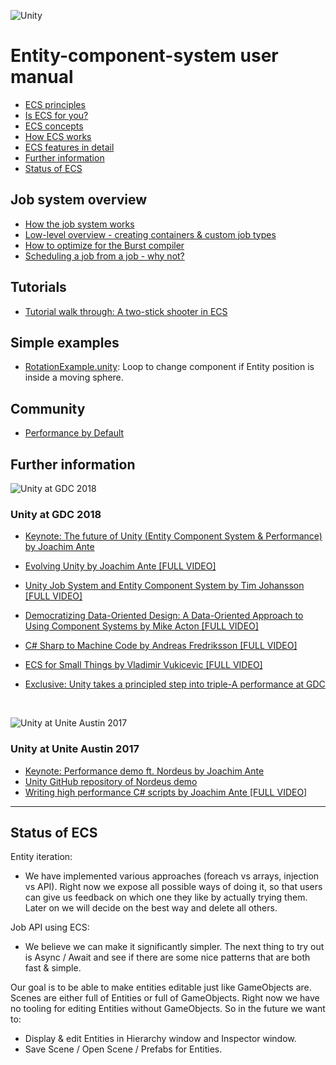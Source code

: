 ![Unity](https://unity3d.com/files/images/ogimg.jpg?1)
# Entity-component-system user manual

* [ECS principles](content/ecs_principles_and_vision.md)
* [Is ECS for you?](content/is_ecs_for_you.md)
* [ECS concepts](content/ecs_concepts.md)
* [How ECS works](content/getting_started.md)
* [ECS features in detail](content/ecs_in_detail.md)
* [Further information](#further-information)
* [Status of ECS](#status-of-ecs)

## Job system overview

* [How the job system works](content/job_system.md)
* [Low-level overview - creating containers & custom job types](content/custom_job_types.md)
* [How to optimize for the Burst compiler](content/burst_optimization.md)
* [Scheduling a job from a job - why not?](content/scheduling_a_job_from_a_job.md)

## Tutorials

* [Tutorial walk through: A two-stick shooter in ECS](content/two_stick_shooter.md)

## Simple examples

* [RotationExample.unity](content/rotation_example.md): Loop to change component if Entity position is inside a moving sphere.

## Community

* [Performance by Default](http://unity3d.com/performance-by-default)

## Further information

![Unity at GDC 2018](https://blogs.unity3d.com/wp-content/uploads/2018/03/Unity-GDC-Google-Desktop-Profile-Cover.jpg)

### Unity at GDC 2018

* [Keynote: The future of Unity (Entity Component System & Performance) by Joachim Ante](https://www.youtube.com/watch?v=3Mq9EH8RT_U)

* [Evolving Unity by Joachim Ante [FULL VIDEO]](https://www.youtube.com/watch?v=aFFLEiDr3T0)

* [Unity Job System and Entity Component System by Tim Johansson [FULL VIDEO]](https://www.youtube.com/watch?v=kwnb9Clh2Is)

* [Democratizing Data-Oriented Design: A Data-Oriented Approach to Using Component Systems by Mike Acton [FULL VIDEO]](https://www.youtube.com/watch?v=p65Yt20pw0g)

* [C# Sharp to Machine Code by Andreas Fredriksson [FULL VIDEO]](https://www.youtube.com/watch?v=NF6kcNS6U80)

* [ECS for Small Things by Vladimir Vukicevic [FULL VIDEO]](https://www.youtube.com/watch?v=EWVU6cFdmr0)

* [Exclusive: Unity takes a principled step into triple-A performance at GDC](https://www.mcvuk.com/development/exclusive-unity-takes-a-principled-step-into-triple-a-performance-at-gdc)

  ​

![Unity at Unite Austin 2017](https://blogs.unity3d.com/wp-content/uploads/2017/09/Unite_Austin_Blog_Post.jpg)

### Unity at Unite Austin 2017

* [Keynote: Performance demo ft. Nordeus by Joachim Ante](http://www.youtube.com/watch?v=0969LalB7vw)
* [Unity GitHub repository of Nordeus demo](https://github.com/Unity-Technologies/UniteAustinTechnicalPresentation)
* [Writing high performance C# scripts by Joachim Ante [FULL VIDEO]](http://www.youtube.com/watch?v=tGmnZdY5Y-E)



---

## Status of ECS

Entity iteration:
* We have implemented various approaches (foreach vs arrays, injection vs API). Right now we expose all possible ways of doing it, so that users can give us feedback on which one they like by actually trying them. Later on we will decide on the best way and delete all others.

Job API using ECS:
* We believe we can make it significantly simpler. The next thing to try out is Async / Await and see if there are some nice patterns that are both fast & simple.

Our goal is to be able to make entities editable just like GameObjects are. Scenes are either full of Entities or full of GameObjects. Right now we have no tooling for editing Entities without GameObjects. So in the future we want to:
* Display & edit Entities in Hierarchy window and Inspector window.
* Save Scene / Open Scene / Prefabs for Entities.

